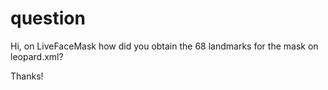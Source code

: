 # question

Hi, on LiveFaceMask how did you obtain the 68 landmarks for the mask on leopard.xml?

Thanks!
